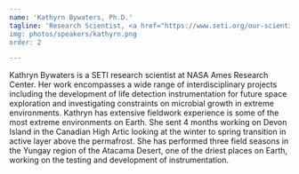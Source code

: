 ```yaml
---
name: 'Kathyrn Bywaters, Ph.D.'
tagline: 'Research Scientist, <a href="https://www.seti.org/our-scientists/kathryn-bywaters/">SETI, NASA Ames Research Center</a>; 
img: photos/speakers/kathyrn.png
order: 2

---
```


Kathryn Bywaters is a SETI research scientist at NASA Ames Research Center. Her
work encompasses a wide range of interdisciplinary projects including the development
of life detection instrumentation for future space exploration and investigating constraints
on microbial growth in extreme environments.
Kathryn has extensive fieldwork experience is some of the most extreme environments
on Earth. She sent 4 months working on Devon Island in the Canadian High Artic
looking at the winter to spring transition in active layer above the permafrost. She has
performed three field seasons in the Yungay region of the Atacama Desert, one of the
driest places on Earth, working on the testing and development of instrumentation.
